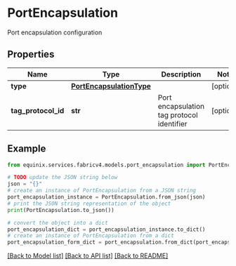 # PortEncapsulation

Port encapsulation configuration

## Properties

Name | Type | Description | Notes
------------ | ------------- | ------------- | -------------
**type** | [**PortEncapsulationType**](PortEncapsulationType.md) |  | [optional] 
**tag_protocol_id** | **str** | Port encapsulation tag protocol identifier | [optional] 

## Example

```python
from equinix.services.fabricv4.models.port_encapsulation import PortEncapsulation

# TODO update the JSON string below
json = "{}"
# create an instance of PortEncapsulation from a JSON string
port_encapsulation_instance = PortEncapsulation.from_json(json)
# print the JSON string representation of the object
print(PortEncapsulation.to_json())

# convert the object into a dict
port_encapsulation_dict = port_encapsulation_instance.to_dict()
# create an instance of PortEncapsulation from a dict
port_encapsulation_form_dict = port_encapsulation.from_dict(port_encapsulation_dict)
```
[[Back to Model list]](../README.md#documentation-for-models) [[Back to API list]](../README.md#documentation-for-api-endpoints) [[Back to README]](../README.md)


